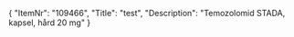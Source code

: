 {
  "ItemNr": "109466",
  "Title": "test",
  "Description": "Temozolomid STADA, kapsel, hård 20 mg"
}